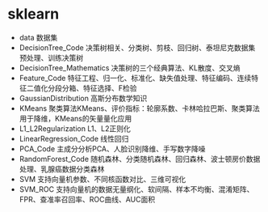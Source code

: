 # sklearn
- data 数据集
- DecisionTree_Code 决策树相关、分类树、剪枝、回归树、泰坦尼克数据集预处理、训练决策树
- DecisionTree_Mathematics 决策树的三个经典算法、KL散度、交叉熵
- Feature_Code 特征工程、归一化、标准化、缺失值处理、特征编码、连续特征二值化分段分箱、特征选择、F检验
- GaussianDistribution 高斯分布数学知识
- KMeans 聚类算法KMeans、评价指标：轮廓系数、卡林哈拉巴斯、聚类算法用于降维，KMeans的矢量量化应用
- L1_L2Regularization L1、L2正则化
- LinearRegression_Code 线性回归
- PCA_Code 主成分分析PCA、人脸识别降维、手写数字降噪
- RandomForest_Code 随机森林、分类随机森林、回归森林、波士顿房价数据处理、乳腺癌数据分类森林
- SVM 支持向量机参数、不同核函数对比、三维可视化
- SVM_ROC 支持向量机的数据无量纲化、软间隔、样本不均衡、混淆矩阵、FPR、查准率召回率、ROC曲线、AUC面积
